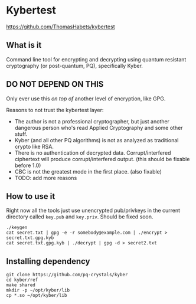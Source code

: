 # Kybertest

https://github.com/ThomasHabets/kybertest

## What is it

Command line tool for encrypting and decrypting using quantum
resistant cryptography (or post-quantum, PQ), specifically Kyber.

## DO NOT DEPEND ON THIS

Only ever use this *on top of* another level of encryption, like GPG.

Reasons to not trust the kybertest layer:

* The author is not a professional cryptographer, but just another
  dangerous person who's read Applied Cryptography and some other
  stuff.
* Kyber (and all other PQ algorithms) is not as analyzed as
  traditional crypto like RSA.
* There is no authentication of decrypted data. Corrupt/interfered
  ciphertext will produce corrupt/interfered output. (this should be
  fixable before 1.0)
* CBC is not the greatest mode in the first place. (also fixable)
* TODO: add more reasons

## How to use it

Right now all the tools just use unencrypted pub/privkeys in the
current directory called `key.pub` and `key.priv`. Should be fixed
soon.

```
./keygen
cat secret.txt | gpg -e -r somebody@example.com | ./encrypt > secret.txt.gpg.kyb
cat secret.txt.gpg.kyb | ./decrypt | gpg -d > secret2.txt
```

## Installing dependency

```
git clone https://github.com/pq-crystals/kyber
cd kyber/ref
make shared
mkdir -p ~/opt/kyber/lib
cp *.so ~/opt/kyber/lib
```
